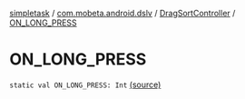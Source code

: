 [simpletask](../../index.md) / [com.mobeta.android.dslv](../index.md) / [DragSortController](index.md) / [ON_LONG_PRESS](.)

# ON_LONG_PRESS

`static val ON_LONG_PRESS: Int` [(source)](https://github.com/mpcjanssen/simpletask-android/blob/master/src/main/java/com/mobeta/android/dslv/DragSortController.java#L30)